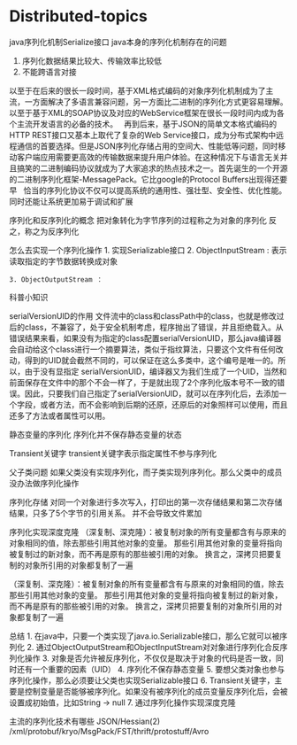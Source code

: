 # Distributed-topics
java序列化机制Serialize接口
java本身的序列化机制存在的问题
1.  序列化数据结果比较大、传输效率比较低
2.  不能跨语言对接

以至于在后来的很长一段时间，基于XML格式编码的对象序列化机制成为了主流，一方面解决了多语言兼容问题，另一方面比二进制的序列化方式更容易理解。以至于基于XML的SOAP协议及对应的WebService框架在很长一段时间内成为各个主流开发语言的必备的技术。
 
再到后来，基于JSON的简单文本格式编码的HTTP REST接口又基本上取代了复杂的Web Service接口，成为分布式架构中远程通信的首要选择。但是JSON序列化存储占用的空间大、性能低等问题，同时移动客户端应用需要更高效的传输数据来提升用户体验。在这种情况下与语言无关并且搞笑的二进制编码协议就成为了大家追求的热点技术之一。首先诞生的一个开源的二进制序列化框架-MessagePack。它比google的Protocol Buffers出现得还要早
 
恰当的序列化协议不仅可以提高系统的通用性、强壮型、安全性、优化性能。同时还能让系统更加易于调试和扩展


序列化和反序列化的概念
把对象转化为字节序列的过程称之为对象的序列化
反之，称之为反序列化


怎么去实现一个序列化操作
	1. 实现Serializable接口
	2. ObjectInputStream  : 表示读取指定的字节数据转换成对象
	
	3. ObjectOutputStream ：

科普小知识

serialVersionUID的作用
文件流中的class和classPath中的class，也就是修改过后的class，不兼容了，处于安全机制考虑，程序抛出了错误，并且拒绝载入。从错误结果来看，如果没有为指定的class配置serialVersionUID，那么java编译器会自动给这个class进行一个摘要算法，类似于指纹算法，只要这个文件有任何改动，得到的UID就会截然不同的，可以保证在这么多类中，这个编号是唯一的。所以，由于没有显指定 serialVersionUID，编译器又为我们生成了一个UID，当然和前面保存在文件中的那个不会一样了，于是就出现了2个序列化版本号不一致的错误。因此，只要我们自己指定了serialVersionUID，就可以在序列化后，去添加一个字段，或者方法，而不会影响到后期的还原，还原后的对象照样可以使用，而且还多了方法或者属性可以用。

静态变量的序列化
序列化并不保存静态变量的状态

Transient关键字
transient关键字表示指定属性不参与序列化


父子类问题
如果父类没有实现序列化，而子类实现列序列化。那么父类中的成员没办法做序列化操作

序列化存储
对同一个对象进行多次写入，打印出的第一次存储结果和第二次存储结果，只多了5个字节的引用关系。
并不会导致文件累加


序列化实现深度克隆
（深复制、深克隆）：被复制对象的所有变量都含有与原来的对象相同的值，除去那些引用其他对象的变量。
那些引用其他对象的变量将指向被复制过的新对象，而不再是原有的那些被引用的对象。
换言之，深拷贝把要复制的对象所引用的对象都复制了一遍


（深复制、深克隆）：被复制对象的所有变量都含有与原来的对象相同的值，除去那些引用其他对象的变量。
那些引用其他对象的变量将指向被复制过的新对象，而不再是原有的那些被引用的对象。
换言之，深拷贝把要复制的对象所引用的对象都复制了一遍

总结
	1. 在java中，只要一个类实现了java.io.Serializable接口，那么它就可以被序列化
	2. 通过ObjectOutputStream和ObjectInputStream对对象进行序列化合反序列化操作
	3. 对象是否允许被反序列化，不仅仅是取决于对象的代码是否一致，同时还有一个重要的因素（UID）
	4. 序列化不保存静态变量
	5. 要想父类对象也参与序列化操作，那么必须要让父类也实现Serializable接口
	6. Transient关键字，主要是控制变量是否能够被序列化。如果没有被序列化的成员变量反序列化后，会被设置成初始值，比如String -> null
	7. 通过序列化操作实现深度克隆



主流的序列化技术有哪些
JSON/Hessian(2) /xml/protobuf/kryo/MsgPack/FST/thrift/protostuff/Avro
